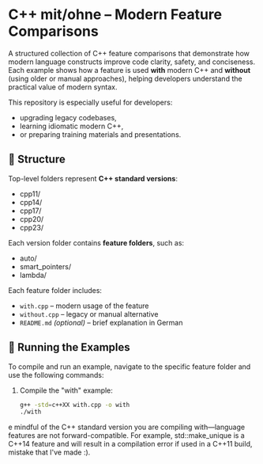 # C++ mit/ohne – Modern Feature Comparisons

A structured collection of C++ feature comparisons that demonstrate how modern language constructs improve code clarity, safety, and conciseness.  
Each example shows how a feature is used **with** modern C++ and **without** (using older or manual approaches), helping developers understand the practical value of modern syntax.

This repository is especially useful for developers:

- upgrading legacy codebases,
- learning idiomatic modern C++,
- or preparing training materials and presentations.

## 📁 Structure

Top-level folders represent **C++ standard versions**:

- cpp11/
- cpp14/
- cpp17/
- cpp20/
- cpp23/

Each version folder contains **feature folders**, such as:

- auto/
- smart_pointers/
- lambda/

Each feature folder includes:

- `with.cpp` – modern usage of the feature
- `without.cpp` – legacy or manual alternative
- `README.md` _(optional)_ – brief explanation in German

## 🚀 Running the Examples

To compile and run an example, navigate to the specific feature folder and use the following commands:

1. Compile the "with" example:
   ```bash
   g++ -std=c++XX with.cpp -o with
   ./with
   ```

e mindful of the C++ standard version you are compiling with—language features are not forward-compatible. For example, std::make_unique is a C++14 feature and will result in a compilation error if used in a C++11 build, mistake that I've made :).
